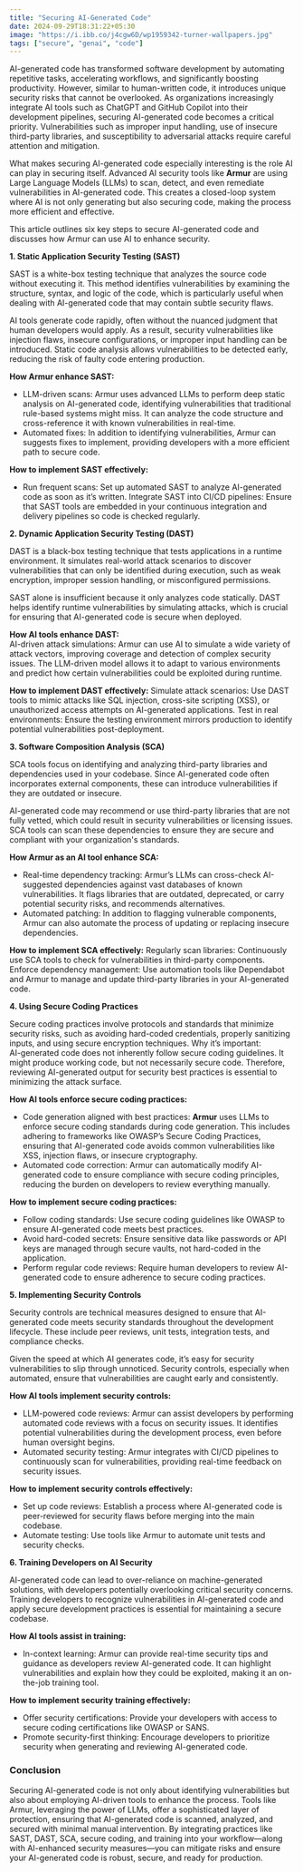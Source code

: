 ```yaml
---
title: "Securing AI-Generated Code"
date: 2024-09-29T18:31:22+05:30
image: "https://i.ibb.co/j4cgw6D/wp1959342-turner-wallpapers.jpg"
tags: ["secure", "genai", "code"]
---
```


AI-generated code has transformed software development by automating repetitive tasks, accelerating workflows, and significantly boosting productivity. However, similar to human-written code, it introduces unique security risks that cannot be overlooked. As organizations increasingly integrate AI tools such as ChatGPT and GitHub Copilot into their development pipelines, securing AI-generated code becomes a critical priority. Vulnerabilities such as improper input handling, use of insecure third-party libraries, and susceptibility to adversarial attacks require careful attention and mitigation.

What makes securing AI-generated code especially interesting is the role AI can play in securing itself. Advanced AI security tools like **Armur** are using Large Language Models (LLMs) to scan, detect, and even remediate vulnerabilities in AI-generated code. This creates a closed-loop system where AI is not only generating but also securing code, making the process more efficient and effective.

This article outlines six key steps to secure AI-generated code and discusses how Armur can use AI to enhance security.

**1. Static Application Security Testing (SAST)**

SAST is a white-box testing technique that analyzes the source code without executing it. This method identifies vulnerabilities by examining the structure, syntax, and logic of the code, which is particularly useful when dealing with AI-generated code that may contain subtle security flaws.

AI tools generate code rapidly, often without the nuanced judgment that human developers would apply. As a result, security vulnerabilities like injection flaws, insecure configurations, or improper input handling can be introduced. Static code analysis allows vulnerabilities to be detected early, reducing the risk of faulty code entering production.

**How Armur enhance SAST:**

- LLM-driven scans: Armur uses advanced LLMs to perform deep static analysis on AI-generated code, identifying vulnerabilities that traditional rule-based systems might miss. It can analyze the code structure and cross-reference it with known vulnerabilities in real-time.
- Automated fixes: In addition to identifying vulnerabilities, Armur can suggests fixes to implement, providing developers with a more efficient path to secure code.

**How to implement SAST effectively:**

- Run frequent scans: Set up automated SAST to analyze AI-generated code as soon as it’s written.
  Integrate SAST into CI/CD pipelines: Ensure that SAST tools are embedded in your continuous integration and delivery pipelines so code is checked regularly.

**2. Dynamic Application Security Testing (DAST)**

DAST is a black-box testing technique that tests applications in a runtime environment. It simulates real-world attack scenarios to discover vulnerabilities that can only be identified during execution, such as weak encryption, improper session handling, or misconfigured permissions.

SAST alone is insufficient because it only analyzes code statically. DAST helps identify runtime vulnerabilities by simulating attacks, which is crucial for ensuring that AI-generated code is secure when deployed.

**How AI tools enhance DAST:**  
AI-driven attack simulations: Armur can use AI to simulate a wide variety of attack vectors, improving coverage and detection of complex security issues. The LLM-driven model allows it to adapt to various environments and predict how certain vulnerabilities could be exploited during runtime.

**How to implement DAST effectively:**
Simulate attack scenarios: Use DAST tools to mimic attacks like SQL injection, cross-site scripting (XSS), or unauthorized access attempts on AI-generated applications.
Test in real environments: Ensure the testing environment mirrors production to identify potential vulnerabilities post-deployment.

**3. Software Composition Analysis (SCA)**

SCA tools focus on identifying and analyzing third-party libraries and dependencies used in your codebase. Since AI-generated code often incorporates external components, these can introduce vulnerabilities if they are outdated or insecure.

AI-generated code may recommend or use third-party libraries that are not fully vetted, which could result in security vulnerabilities or licensing issues. SCA tools can scan these dependencies to ensure they are secure and compliant with your organization's standards.

**How Armur as an AI tool enhance SCA:**

- Real-time dependency tracking: Armur’s LLMs can cross-check AI-suggested dependencies against vast databases of known vulnerabilities. It flags libraries that are outdated, deprecated, or carry potential security risks, and recommends alternatives.
- Automated patching: In addition to flagging vulnerable components, Armur can also automate the process of updating or replacing insecure dependencies.

**How to implement SCA effectively:**
Regularly scan libraries: Continuously use SCA tools to check for vulnerabilities in third-party components.
Enforce dependency management: Use automation tools like Dependabot and Armur to manage and update third-party libraries in your AI-generated code.

**4. Using Secure Coding Practices**

Secure coding practices involve protocols and standards that minimize security risks, such as avoiding hard-coded credentials, properly sanitizing inputs, and using secure encryption techniques.
Why it’s important:  
AI-generated code does not inherently follow secure coding guidelines. It might produce working code, but not necessarily secure code. Therefore, reviewing AI-generated output for security best practices is essential to minimizing the attack surface.

**How AI tools enforce secure coding practices:**

- Code generation aligned with best practices: **Armur** uses LLMs to enforce secure coding standards during code generation. This includes adhering to frameworks like OWASP’s Secure Coding Practices, ensuring that AI-generated code avoids common vulnerabilities like XSS, injection flaws, or insecure cryptography.
- Automated code correction: Armur can automatically modify AI-generated code to ensure compliance with secure coding principles, reducing the burden on developers to review everything manually.

**How to implement secure coding practices:**

- Follow coding standards: Use secure coding guidelines like OWASP to ensure AI-generated code meets best practices.
- Avoid hard-coded secrets: Ensure sensitive data like passwords or API keys are managed through secure vaults, not hard-coded in the application.
- Perform regular code reviews: Require human developers to review AI-generated code to ensure adherence to secure coding practices.

**5. Implementing Security Controls**

Security controls are technical measures designed to ensure that AI-generated code meets security standards throughout the development lifecycle. These include peer reviews, unit tests, integration tests, and compliance checks.

Given the speed at which AI generates code, it’s easy for security vulnerabilities to slip through unnoticed. Security controls, especially when automated, ensure that vulnerabilities are caught early and consistently.

**How AI tools implement security controls:**

- LLM-powered code reviews: Armur can assist developers by performing automated code reviews with a focus on security issues. It identifies potential vulnerabilities during the development process, even before human oversight begins.
- Automated security testing: Armur integrates with CI/CD pipelines to continuously scan for vulnerabilities, providing real-time feedback on security issues.

**How to implement security controls effectively:**

- Set up code reviews: Establish a process where AI-generated code is peer-reviewed for security flaws before merging into the main codebase.
- Automate testing: Use tools like Armur to automate unit tests and security checks.

**6. Training Developers on AI Security**

AI-generated code can lead to over-reliance on machine-generated solutions, with developers potentially overlooking critical security concerns. Training developers to recognize vulnerabilities in AI-generated code and apply secure development practices is essential for maintaining a secure codebase.

**How AI tools assist in training:**

- In-context learning: Armur can provide real-time security tips and guidance as developers review AI-generated code. It can highlight vulnerabilities and explain how they could be exploited, making it an on-the-job training tool.

**How to implement security training effectively:**

- Offer security certifications: Provide your developers with access to secure coding certifications like OWASP or SANS.
- Promote security-first thinking: Encourage developers to prioritize security when generating and reviewing AI-generated code.

### Conclusion

Securing AI-generated code is not only about identifying vulnerabilities but also about employing AI-driven tools to enhance the process. Tools like Armur, leveraging the power of LLMs, offer a sophisticated layer of protection, ensuring that AI-generated code is scanned, analyzed, and secured with minimal manual intervention. By integrating practices like SAST, DAST, SCA, secure coding, and training into your workflow—along with AI-enhanced security measures—you can mitigate risks and ensure your AI-generated code is robust, secure, and ready for production.
